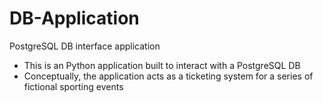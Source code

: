 # DB-Application
PostgreSQL DB interface application
- This is an Python application built to interact with a PostgreSQL DB
- Conceptually, the application acts as a ticketing system for a series of fictional sporting events
